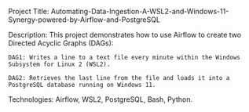 Project Title: 
          Automating-Data-Ingestion-A-WSL2-and-Windows-11-Synergy-powered-by-Airflow-and-PostgreSQL


Description: 
    This project demonstrates how to use Airflow to create two Directed Acyclic Graphs (DAGs):

    DAG1: Writes a line to a text file every minute within the Windows Subsystem for Linux 2 (WSL2).

    DAG2: Retrieves the last line from the file and loads it into a PostgreSQL database running on Windows 11.

  Technologies: 
            Airflow, WSL2, PostgreSQL, Bash, Python.
